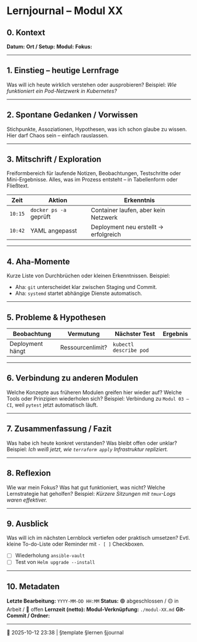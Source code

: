# Lernjournal – Modul XX

## 0. Kontext

**Datum:**
**Ort / Setup:**
**Modul:**
**Fokus:**

---

## 1. Einstieg – heutige Lernfrage

Was will ich heute wirklich verstehen oder ausprobieren?
Beispiel: *Wie funktioniert ein Pod-Netzwerk in Kubernetes?*

---

## 2. Spontane Gedanken / Vorwissen

Stichpunkte, Assoziationen, Hypothesen, was ich schon glaube zu wissen.
Hier darf Chaos sein – einfach rauslassen.

---

## 3. Mitschrift / Exploration

Freiformbereich für laufende Notizen, Beobachtungen, Testschritte oder Mini-Ergebnisse.
Alles, was im Prozess entsteht – in Tabellenform oder Fließtext.

Zeit | Aktion | Erkenntnis
---- | ------- | -----------
`10:15` | `docker ps -a` geprüft | Container laufen, aber kein Netzwerk
`10:42` | YAML angepasst | Deployment neu erstellt → erfolgreich

---

## 4. Aha-Momente

Kurze Liste von Durchbrüchen oder kleinen Erkenntnissen.
Beispiel:
- Aha: `git` unterscheidet klar zwischen Staging und Commit.
- Aha: `systemd` startet abhängige Dienste automatisch.

---

## 5. Probleme & Hypothesen

| Beobachtung | Vermutung | Nächster Test | Ergebnis |
|--------------|------------|----------------|-----------|
| Deployment hängt | Ressourcenlimit? | `kubectl describe pod` |  |

---

## 6. Verbindung zu anderen Modulen

Welche Konzepte aus früheren Modulen greifen hier wieder auf?
Welche Tools oder Prinzipien wiederholen sich?
Beispiel: Verbindung zu `Modul 03 – CI`, weil `pytest` jetzt automatisch läuft.

---

## 7. Zusammenfassung / Fazit

Was habe ich heute konkret verstanden?
Was bleibt offen oder unklar?
Beispiel: *Ich weiß jetzt, wie `terraform apply` Infrastruktur repliziert.*

---

## 8. Reflexion

Wie war mein Fokus?
Was hat gut funktioniert, was nicht?
Welche Lernstrategie hat geholfen?
Beispiel: *Kürzere Sitzungen mit `tmux`-Logs waren effektiver.*

---

## 9. Ausblick

Was will ich im nächsten Lernblock vertiefen oder praktisch umsetzen?
Evtl. kleine To-do-Liste oder Reminder mit `- [ ]` Checkboxen.

- [ ] Wiederholung `ansible-vault`
- [ ] Test von `Helm upgrade --install`

---

## 10. Metadaten

**Letzte Bearbeitung:** `YYYY-MM-DD HH:MM`
**Status:** 🟢 abgeschlossen / 🟡 in Arbeit / 🔴 offen
**Lernzeit (netto):**
**Modul-Verknüpfung:** `./modul-XX.md`
**Git-Commit / Ordner:**

---

📅 2025-10-12 23:38 | §template §lernen §journal
